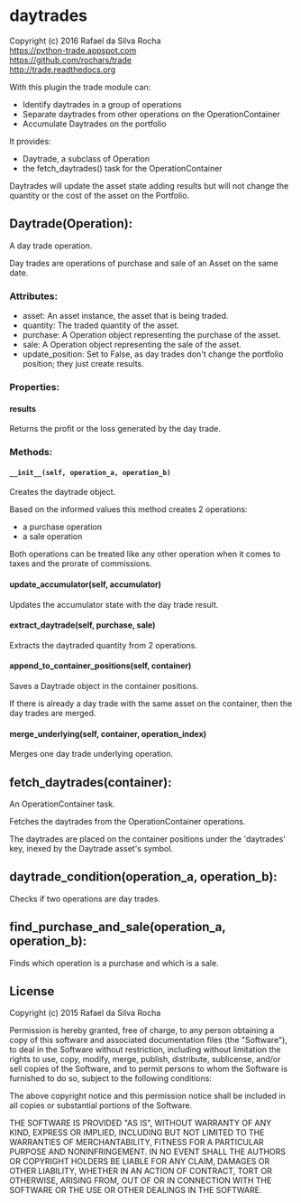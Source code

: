 # daytrades
Copyright (c) 2016 Rafael da Silva Rocha  
https://python-trade.appspot.com  
https://github.com/rochars/trade  
http://trade.readthedocs.org

With this plugin the trade module can:
- Identify daytrades in a group of operations
- Separate daytrades from other operations on the OperationContainer
- Accumulate Daytrades on the portfolio

It provides:
- Daytrade, a subclass of Operation
- the fetch_daytrades() task for the OperationContainer

Daytrades will update the asset state adding results but will not change the
quantity or the cost of the asset on the Portfolio.


## Daytrade(Operation):
A day trade operation.

Day trades are operations of purchase and sale of an Asset on
the same date.

### Attributes:
+ asset: An asset instance, the asset that is being traded.
+ quantity: The traded quantity of the asset.
+ purchase: A Operation object representing the purchase of the asset.
+ sale: A Operation object representing the sale of the asset.
+ update_position: Set to False, as day trades don't change the portfolio position; they just create results.

### Properties:

#### results
Returns the profit or the loss generated by the day trade.

### Methods:

#### ``__init__(self, operation_a, operation_b)``
Creates the daytrade object.

Based on the informed values this method creates 2 operations:
- a purchase operation
- a sale operation

Both operations can be treated like any other operation when it
comes to taxes and the prorate of commissions.

#### update_accumulator(self, accumulator)
Updates the accumulator state with the day trade result.

#### extract_daytrade(self, purchase, sale)
Extracts the daytraded quantity from 2 operations.

#### append_to_container_positions(self, container)
Saves a Daytrade object in the container positions.

If there is already a day trade with the same asset on the
container, then the day trades are merged.

#### merge_underlying(self, container, operation_index)
Merges one day trade underlying operation.


## fetch_daytrades(container):
An OperationContainer task.

Fetches the daytrades from the OperationContainer operations.

The daytrades are placed on the container positions under the
'daytrades' key, inexed by the Daytrade asset's symbol.


## daytrade_condition(operation_a, operation_b):
Checks if two operations are day trades.


## find_purchase_and_sale(operation_a, operation_b):
Finds which operation is a purchase and which is a sale.


## License
Copyright (c) 2015 Rafael da Silva Rocha

Permission is hereby granted, free of charge, to any person obtaining a copy
of this software and associated documentation files (the "Software"), to deal
in the Software without restriction, including without limitation the rights
to use, copy, modify, merge, publish, distribute, sublicense, and/or sell
copies of the Software, and to permit persons to whom the Software is
furnished to do so, subject to the following conditions:

The above copyright notice and this permission notice shall be included in
all copies or substantial portions of the Software.

THE SOFTWARE IS PROVIDED "AS IS", WITHOUT WARRANTY OF ANY KIND, EXPRESS OR
IMPLIED, INCLUDING BUT NOT LIMITED TO THE WARRANTIES OF MERCHANTABILITY,
FITNESS FOR A PARTICULAR PURPOSE AND NONINFRINGEMENT. IN NO EVENT SHALL THE
AUTHORS OR COPYRIGHT HOLDERS BE LIABLE FOR ANY CLAIM, DAMAGES OR OTHER
LIABILITY, WHETHER IN AN ACTION OF CONTRACT, TORT OR OTHERWISE, ARISING FROM,
OUT OF OR IN CONNECTION WITH THE SOFTWARE OR THE USE OR OTHER DEALINGS IN
THE SOFTWARE.
